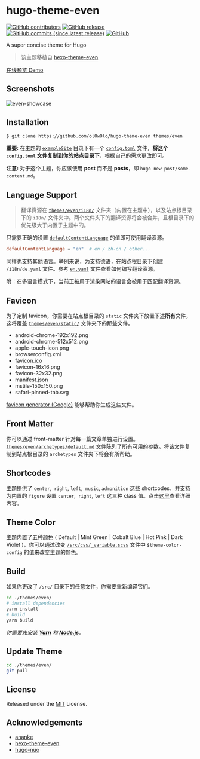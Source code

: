 # hugo-theme-even

[![GitHub contributors](https://img.shields.io/github/contributors/olOwOlo/hugo-theme-even.svg?colorB=green)](https://github.com/olOwOlo/hugo-theme-even/contributors)
[![GitHub release](https://img.shields.io/github/release/olOwOlo/hugo-theme-even.svg?colorB=green)](https://github.com/olOwOlo/hugo-theme-even/releases)
[![GitHub commits (since latest release)](https://img.shields.io/github/commits-since/olOwOlo/hugo-theme-even/latest.svg?colorB=green)](https://github.com/olOwOlo/hugo-theme-even/compare)
[![GitHub](https://img.shields.io/github/license/mashape/apistatus.svg)](https://github.com/olOwOlo/hugo-theme-even/blob/master/LICENSE.md)

A super concise theme for Hugo

> 该主题移植自 [hexo-theme-even](https://github.com/ahonn/hexo-theme-even)

[在线预览 Demo](https://blog.olowolo.com/example-site/)

## Screenshots

![even-showcase](https://raw.githubusercontent.com/olOwOlo/hugo-theme-even/master/images/showcase.png)

## Installation

```bash
$ git clone https://github.com/olOwOlo/hugo-theme-even themes/even
```

**重要:** 在主题的 [`exampleSite`](https://github.com/olOwOlo/hugo-theme-even/tree/master/exampleSite) 目录下有一个 [`config.toml`](https://github.com/olOwOlo/hugo-theme-even/blob/master/exampleSite/config.toml) 文件，**将这个 [`config.toml`](https://github.com/olOwOlo/hugo-theme-even/blob/master/exampleSite/config.toml) 文件复制到你的站点目录下**，根据自己的需求更改即可。

**注意:** 对于这个主题，你应该使用 **post** 而不是 **posts**，即 `hugo new post/some-content.md`。

## Language Support

> 翻译资源在 [`themes/even/i18n/`](https://github.com/olOwOlo/hugo-theme-even/tree/master/i18n) 文件夹（内置在主题中），以及站点根目录下的 `i18n/` 文件夹中。两个文件夹下的翻译资源将会被合并，且根目录下的优先级大于内置于主题中的。

只需要正确的设置 [`defaultContentLanguage`](https://github.com/olOwOlo/hugo-theme-even/blob/master/exampleSite/config.toml#L3) 的值即可使用翻译资源。

```toml
defaultContentLanguage = "en"  # en / zh-cn / other...
```

同样也支持其他语言。举例来说，为支持德语，在站点根目录下创建 `/i18n/de.yaml` 文件。参考 [`en.yaml`](https://github.com/olOwOlo/hugo-theme-even/tree/master/i18n/en.yaml) 文件查看如何编写翻译资源。

附：在多语言模式下，当前正被用于渲染网站的语言会被用于匹配翻译资源。

## Favicon

为了定制 favicon，你需要在站点根目录的 `static` 文件夹下放置下述**所有**文件，这将覆盖 [`themes/even/static/`](https://github.com/olOwOlo/hugo-theme-even/tree/master/static) 文件夹下的那些文件。

- android-chrome-192x192.png
- android-chrome-512x512.png
- apple-touch-icon.png
- browserconfig.xml
- favicon.ico
- favicon-16x16.png
- favicon-32x32.png
- manifest.json
- mstile-150x150.png
- safari-pinned-tab.svg

[favicon generator (Google)](https://www.google.com/search?q=favicon+generator) 能够帮助你生成这些文件。

## Front Matter

你可以通过 front-matter 针对每一篇文章单独进行设置。[`themes/even/archetypes/default.md`](https://github.com/olOwOlo/hugo-theme-even/tree/master/archetypes/default.md) 文件陈列了所有可用的参数。将该文件复制到站点根目录的 `archetypes` 文件夹下将会有所帮助。

## Shortcodes

主题提供了 `center`,` right`, `left`,` music`, `admonition` 这些 shortcodes，并支持为内置的 `figure` 设置 `center`,` right`, `left` 这三种 class 值。点击[这里](https://blog.olowolo.com/example-site/post/shortcodes/)查看详细内容。

## Theme Color

主题内置了五种颜色 ( Default | Mint Green | Cobalt Blue | Hot Pink | Dark Violet )，你可以通过改变 [`/src/css/_variable.scss`](https://github.com/olOwOlo/hugo-theme-even/blob/master/src/css/_variables.scss#L5-L8) 文件中 `$theme-color-config` 的值来改变主题的颜色。

## Build

如果你更改了 `/src/` 目录下的任意文件，你需要重新编译它们。
```bash
cd ./themes/even/
# install dependencies
yarn install
# build
yarn build
```

_你需要先安装 **[Yarn](https://yarnpkg.com/)** 和 **[Node.js](https://nodejs.org/)**。_

## Update Theme

```bash
cd ./themes/even/
git pull
```

## License

Released under the [MIT](https://github.com/olOwOlo/hugo-theme-even/blob/master/LICENSE.md) License.

## Acknowledgements

- [ananke](https://github.com/budparr/gohugo-theme-ananke)
- [hexo-theme-even](https://github.com/ahonn/hexo-theme-even)
- [hugo-nuo](https://github.com/laozhu/hugo-nuo)
